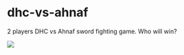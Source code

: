 ﻿# dhc-vs-ahnaf
2 players DHC vs Ahnaf sword fighting game. Who will win?

![](https://cdn.discordapp.com/attachments/873441703330185250/975006251987652659/byiCpv.gif)
